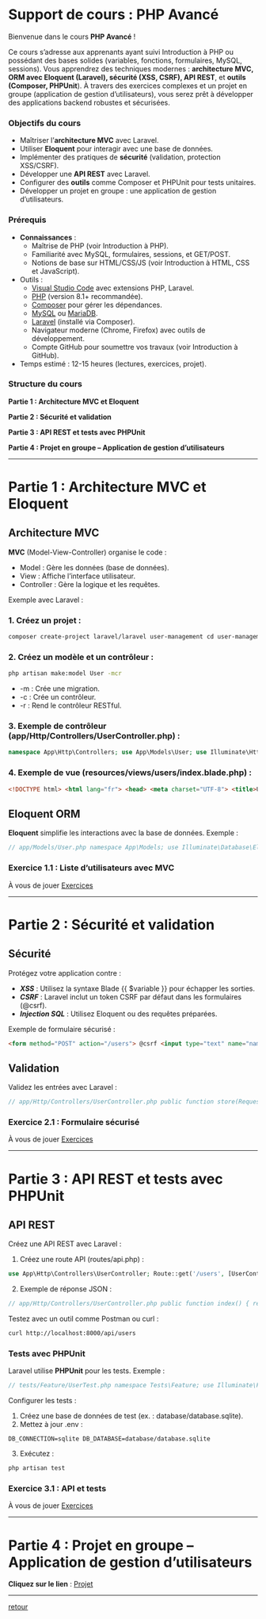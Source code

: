 # Support de cours : PHP Avancé

Bienvenue dans le cours **PHP Avancé** !
 
Ce cours s’adresse aux apprenants ayant suivi Introduction à PHP ou possédant des bases solides (variables, fonctions, formulaires, MySQL, sessions). Vous apprendrez des techniques modernes : **architecture MVC, ORM avec Eloquent (Laravel), sécurité (XSS, CSRF), API REST**, et **outils (Composer, PHPUnit**). À travers des exercices complexes et un projet en groupe (application de gestion d’utilisateurs), vous serez prêt à développer des applications backend robustes et sécurisées.

### Objectifs du cours

- Maîtriser l’**architecture MVC** avec Laravel. 
- Utiliser **Eloquent** pour interagir avec une base de données. 
- Implémenter des pratiques de **sécurité** (validation, protection XSS/CSRF). 
- Développer une **API REST** avec Laravel. 
- Configurer des **outils** comme Composer et PHPUnit pour tests unitaires. 
- Développer un projet en groupe : une application de gestion d’utilisateurs. 

### Prérequis
- **Connaissances** : 
    - Maîtrise de PHP (voir Introduction à PHP). 
    - Familiarité avec MySQL, formulaires, sessions, et GET/POST. 
    - Notions de base sur HTML/CSS/JS (voir Introduction à HTML, CSS et JavaScript). 
- Outils : 
    - [Visual Studio Code]() avec extensions PHP, Laravel. 
    - [PHP]() (version 8.1+ recommandée). 
    - [Composer]() pour gérer les dépendances. 
    - [MySQL]() ou [MariaDB](). 
    - [Laravel]() (installé via Composer). 
    - Navigateur moderne (Chrome, Firefox) avec outils de développement. 
    - Compte GitHub pour soumettre vos travaux (voir Introduction à GitHub). 
- Temps estimé : 12-15 heures (lectures, exercices, projet). 

### Structure du cours
**Partie 1 : Architecture MVC et Eloquent**

**Partie 2 : Sécurité et validation**

**Partie 3 : API REST et tests avec PHPUnit**

**Partie 4 : Projet en groupe – Application de gestion d’utilisateurs** 

___

# Partie 1 : Architecture MVC et Eloquent

## Architecture MVC

**MVC** (Model-View-Controller) organise le code :
- Model : Gère les données (base de données). 
- View : Affiche l’interface utilisateur. 
- Controller : Gère la logique et les requêtes. 

Exemple avec Laravel :

### 1. Créez un projet :

```bash
composer create-project laravel/laravel user-management cd user-management php artisan serve
```

### 2. Créez un modèle et un contrôleur :

```bash
php artisan make:model User -mcr
```

- -m : Crée une migration. 
- -c : Crée un contrôleur. 
- -r : Rend le contrôleur RESTful.

### 3. Exemple de contrôleur (app/Http/Controllers/UserController.php) :

```php
namespace App\Http\Controllers; use App\Models\User; use Illuminate\Http\Request; class UserController extends Controller { public function index() { $users = User::all(); return view('users.index', compact('users')); } }
```

### 4. Exemple de vue (resources/views/users/index.blade.php) : 

```html
<!DOCTYPE html> <html lang="fr"> <head> <meta charset="UTF-8"> <title>Utilisateurs</title> </head> <body> <h1>Liste des utilisateurs</h1> <ul> @foreach ($users as $user) <li>{{ $user->name }}</li> @endforeach </ul> </body> </html>
```

## Eloquent ORM

**Eloquent** simplifie les interactions avec la base de données. Exemple :

```php
// app/Models/User.php namespace App\Models; use Illuminate\Database\Eloquent\Model; class User extends Model { protected $fillable = ['name', 'email']; } // Récupérer des utilisateurs $users = User::where('name', 'like', '%John%')->get();
```

### Exercice 1.1 : Liste d’utilisateurs avec MVC

À vous de jouer [Exercices](./php/exercises/exercices-advanced1.1.md)

___

# Partie 2 : Sécurité et validation

## Sécurité

Protégez votre application contre :
- ***XSS*** : Utilisez la syntaxe Blade {{ $variable }} pour échapper les sorties. 
- ***CSRF*** : Laravel inclut un token CSRF par défaut dans les formulaires (@csrf). 
- ***Injection SQL*** : Utilisez Eloquent ou des requêtes préparées. 

Exemple de formulaire sécurisé :

```html
<form method="POST" action="/users"> @csrf <input type="text" name="name" required> <input type="email" name="email" required> <button type="submit">Ajouter</button> </form>
```

## Validation

Validez les entrées avec Laravel :

```php
// app/Http/Controllers/UserController.php public function store(Request $request) { $validated = $request->validate([ 'name' => 'required|string|max:255', 'email' => 'required|email|unique:users,email', ]); User::create($validated); return redirect('/users'); }
```

### Exercice 2.1 : Formulaire sécurisé

À vous de jouer [Exercices](./php/exercises/exercices-advanced2.1.md)

___

# Partie 3 : API REST et tests avec PHPUnit

## API REST

Créez une API REST avec Laravel :
1. Créez une route API (routes/api.php) :

```php
use App\Http\Controllers\UserController; Route::get('/users', [UserController::class, 'index']); Route::post('/users', [UserController::class, 'store']);
```

2. Exemple de réponse JSON :

```php
// app/Http/Controllers/UserController.php public function index() { return response()->json(User::all()); }
```

Testez avec un outil comme Postman ou curl :

```bash
curl http://localhost:8000/api/users
```

### Tests avec PHPUnit

Laravel utilise **PHPUnit** pour les tests. Exemple :

```php
// tests/Feature/UserTest.php namespace Tests\Feature; use Illuminate\Foundation\Testing\RefreshDatabase; use Tests\TestCase; use App\Models\User; class UserTest extends TestCase { use RefreshDatabase; public function test_can_list_users() { User::factory()->count(3)->create(); $response = $this->get('/api/users'); $response->assertStatus(200) ->assertJsonCount(3); } }
```

Configurer les tests :
1. Créez une base de données de test (ex. : database/database.sqlite). 
2. Mettez à jour .env :

```text
DB_CONNECTION=sqlite DB_DATABASE=database/database.sqlite
```

3. Exécutez :

```bash
php artisan test
```

### Exercice 3.1 : API et tests

À vous de jouer [Exercices](./php/exercises/exercices-advanced3.1.md)

___

# Partie 4 : Projet en groupe – Application de gestion d’utilisateurs

**Cliquez sur le lien** : [Projet](./php/exercises/project-advanced.md)

---

[retour](./index.md)
